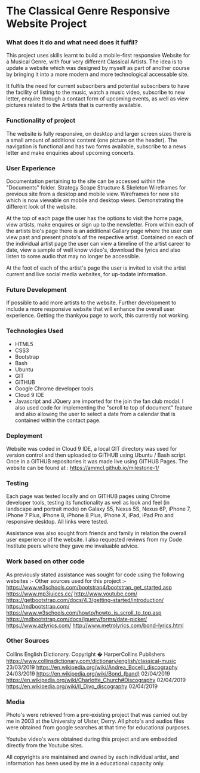 # The Classical Genre Responsive Website Project

### What does it do and what need does it fulfil?

This project uses skills learnt to build a mobile-first responsive Website for a Musical Genre, with four very different Classical Artists.  The idea is to update a website which was designed by myself as part of another course by bringing it into a more modern and more technological accessable site.

It fulfils the need for current subscribers and potential subscribers to have the facility of listing to the music, watch a music video, subscribe to new letter, enquire through a contact form of upcoming events, as well as view pictures related to the Artists that is currently available.

### Functionality of project

The website is fully responsive, on desktop and larger screen sizes there is a small amount of additional content (one picture on the header).
The navigation is functional and has two forms available, subscribe to a news letter and make enquiries about upcoming concerts.  

### User Experience

Documentation pertaining to the site can be accessed within the "Documents" folder.
Strategy
Scope
Structure & Skeleton
Wireframes for previous site from a desktop and mobile view.
Wireframes for new site which is now viewable on mobile and desktop views.
Demonstrating the different look of the website.

At the top of each page the user has the options to visit the home page, view artists, make enquires or sign up to the newsletter.  From within each of the artists bio's page there is an additional Gallary page where the user can view past and present photo's of the respective artist.
Contained on each of the individual artist page the user can view a timeline of the artist career to date, view a sample of well know video's, download the lyrics and also listen to some audio that may no longer be accessible.

At the foot of each of the artist's page the user is invited to visit the artist current and live social media websites, for up-todate information.

### Future Development

If possible to add more artists to the website.  Further development to include a more responsive website that will enhance the overall user experience.  Getting the thankyou page to work, this currently not working.

### Technologies Used

- HTML5
- CSS3
- Bootstrap
- Bash
- Ubuntu
- GIT
- GITHUB
- Google Chrome developer tools
- Cloud 9 IDE
- Javascript and JQuery are imported for the join the fan club modal.  I also used code for implementing the "scroll to top of document" feature and also allowing the user to select a date from a calendar that is contained within the contact page.

### Deployment

Website was coded in Cloud 9 IDE, a local GIT directory was used for version control and then uploaded to GITHUB using Ubuntu / Bash script. Once in a GITHUB repositories it was made live using GITHUB Pages. The website can be found at : https://ammcl.github.io/milestone-1/

### Testing

Each page was tested locally and on GITHUB pages using Chrome developer tools, testing its functionality as well as look and feel (in landscape and portrait mode) on Galaxy S5, Nexus 5S, Nexus 6P, iPhone 7, iPhone 7 Plus, iPhone 8, iPhone 8 Plus, iPhone X, iPad, iPad Pro and responsive desktop. All links were tested. 

Assistance was also sought from friends and family in relation the overall user experience of the website.  I also requested reviews from my Code Institute peers where they gave me invaluable advice.

### Work based on other code

As previously stated assistance was sought for code using the following websites :- 
Other sources used for this project :-
https://www.w3schools.com/bootstrap4/bootstrap_get_started.asp
https://www.mp3juices.cc/
http://www.youtube.com/
https://getbootstrap.com/docs/4.3/getting-started/introduction/
https://mdbootstrap.com/
https://www.w3schools.com/howto/howto_js_scroll_to_top.asp
https://mdbootstrap.com/docs/jquery/forms/date-picker/
https://www.azlyrics.com/
http://www.metrolyrics.com/bond-lyrics.html

### Other Sources

Collins English Dictionary. Copyright � HarperCollins Publishers https://www.collinsdictionary.com/dictionary/english/classical-music 23/03/2019
https://en.wikipedia.org/wiki/Andrea_Bocelli_discography 24/03/2019
https://en.wikipedia.org/wiki/Bond_(band) 02/04/2019
https://en.wikipedia.org/wiki/Charlotte_Church#Discography 02/04/2019
https://en.wikipedia.org/wiki/Il_Divo_discography 02/04/2019

### Media

Photo's were retrieved from a pre-existing project that was carried out by me in 2003 at the University of Ulster, Derry.  All photo's and audios files were obtained from google searches at that time for educational purposes.

Youtube video's were obtained during this project and are embedded directly from the Youtube sites.

All copyrights are maintained and owned by each individual artist, and information has been used by me in a educational capacity only.
